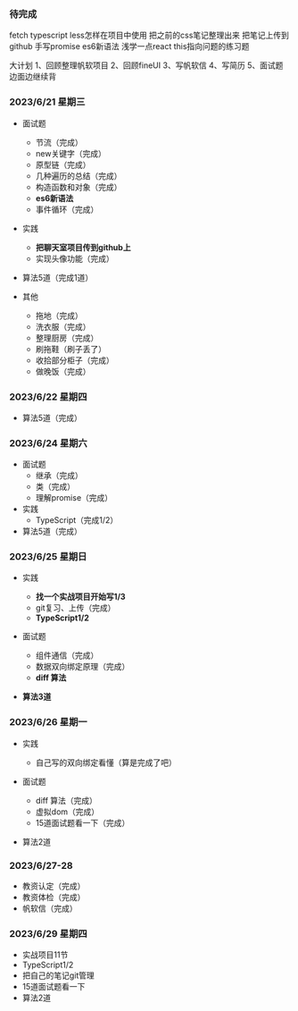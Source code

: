 ### 待完成
fetch
typescript
less怎样在项目中使用
把之前的css笔记整理出来
把笔记上传到github
手写promise
es6新语法
浅学一点react
this指向问题的练习题

大计划
1、回顾整理帆软项目
2、回顾fineUI
3、写帆软信
4、写简历
5、面试题边面边继续背

### 2023/6/21 星期三

- 面试题
  - 节流（完成）
  - new关键字（完成）
  - 原型链（完成）
  - 几种遍历的总结（完成）
  - 构造函数和对象（完成）
  - **es6新语法**
  - 事件循环（完成）

- 实践
  - **把聊天室项目传到github上**
  - 实现头像功能（完成）

- 算法5道（完成1道）
  
- 其他
  - 拖地（完成）
  - 洗衣服（完成）
  - 整理厨房（完成）
  - 刷拖鞋（刷子丢了）
  - 收拾部分柜子（完成）
  - 做晚饭（完成）

### 2023/6/22 星期四

- 算法5道（完成）

### 2023/6/24 星期六
- 面试题
  - 继承（完成）
  - 类（完成）
  - 理解promise（完成）
- 实践
  - TypeScript（完成1/2）
- 算法5道（完成）


### 2023/6/25 星期日
- 实践
  - **找一个实战项目开始写1/3**
  - git复习、上传（完成）
  - **TypeScript1/2**
- 面试题
  - 组件通信（完成）
  - 数据双向绑定原理（完成）
  - **diff 算法**

- **算法3道**


### 2023/6/26 星期一
- 实践
  - 自己写的双向绑定看懂（算是完成了吧）
- 面试题
  - diff 算法（完成）
  - 虚拟dom（完成）
  - 15道面试题看一下（完成）

- 算法2道

### 2023/6/27-28 
- 教资认定（完成）
- 教资体检（完成）
- 帆软信（完成）


### 2023/6/29 星期四
  - 实战项目11节
  - TypeScript1/2
  - 把自己的笔记git管理
  - 15道面试题看一下
  - 算法2道